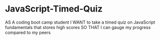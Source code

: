 # JavaScript-Timed-Quiz
AS A coding boot camp student I WANT to take a timed quiz on JavaScript fundamentals that stores high scores SO THAT I can gauge my progress compared to my peers
